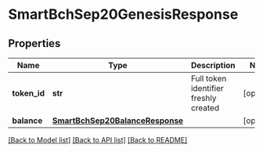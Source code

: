 # SmartBchSep20GenesisResponse

## Properties
Name | Type | Description | Notes
------------ | ------------- | ------------- | -------------
**token_id** | **str** | Full token identifier freshly created | [optional] 
**balance** | [**SmartBchSep20BalanceResponse**](SmartBchSep20BalanceResponse.md) |  | [optional] 

[[Back to Model list]](../README.md#documentation-for-models) [[Back to API list]](../README.md#documentation-for-api-endpoints) [[Back to README]](../README.md)


